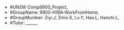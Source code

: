- #UNSW Comp9900_Project,
- #GroupName: 9900-H18A-WorkFromHome,
- #GroupMumber: Ziyi.J, Zimo.S, Lu.Y, Hao.L, Hanchi.L,
- #Tutor: ______

